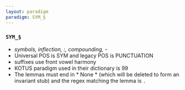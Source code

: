 ```yaml
---
layout: paradigm
paradigm: SYM_§
---
```

### ` SYM_§ `

* _symbols, inflection, :, compounding, -_
* Universal POS is SYM and legacy POS is PUNCTUATION
* suffixes use front vowel harmony
* KOTUS paradigm used in their dictionary is 99
* The lemmas must end in * None * (which will be deleted to form an invariant stub) and the regex matching the lemma is ` . `
